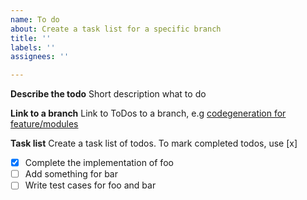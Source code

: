 ```yaml
---
name: To do
about: Create a task list for a specific branch
title: ''
labels: ''
assignees: ''

---
```

**Describe the todo**
Short description what to do  

**Link to a branch**
Link to ToDos to a branch, e.g [codegeneration for feature/modules](/boschresearch/blech/tree/feature/modules)

**Task list**
Create a task list of todos.
To mark completed todos, use [x]

- [x] Complete the implementation of foo
- [ ] Add something for bar
- [ ] Write test cases for foo and bar
